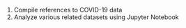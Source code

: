 1. Compile references to COVID-19 data
2. Analyze various related datasets using Jupyter Notebook


